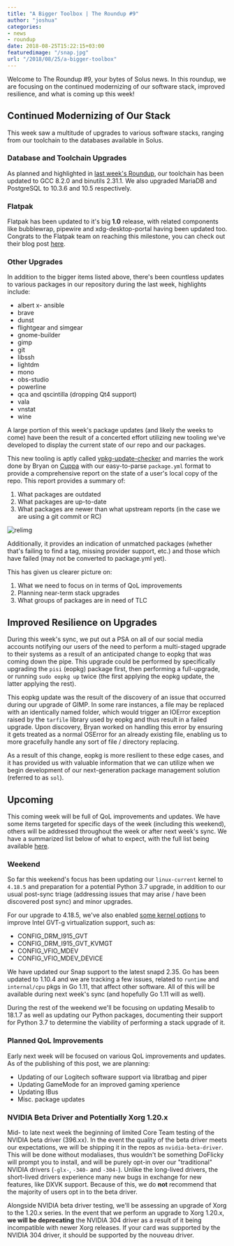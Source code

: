 ```yaml
---
title: "A Bigger Toolbox | The Roundup #9"
author: "joshua"
categories:
- news
- roundup
date: 2018-08-25T15:22:15+03:00
featuredimage: "/snap.jpg"
url: "/2018/08/25/a-bigger-toolbox"
---
```


Welcome to The Roundup #9, your bytes of Solus news. In this roundup, we are focusing on the continued modernizing of our software stack, improved resilience, and what is coming up this week!
<!--more-->

## Continued Modernizing of Our Stack

This week saw a multitude of upgrades to various software stacks, ranging from our toolchain to the databases available in Solus.

### Database and Toolchain Upgrades

As planned and highlighted in [last week's Roundup](/2018/08/18/you-all-get-a-stack-upgrade), our toolchain has been updated to GCC 8.2.0 and binutils 2.31.1. We also upgraded MariaDB and PostgreSQL to 10.3.6 and 10.5 respectively.

### Flatpak

Flatpak has been updated to it's big **1.0** release, with related components like bubblewrap, pipewire and xdg-desktop-portal having been updated too. Congrats to the Flatpak team on reaching this milestone, you can check out their blog post [here](https://flatpak.org/press/2018-08-20-flatpak-1.0/).

### Other Upgrades

In addition to the bigger items listed above, there's been countless updates to various packages in our repository during the last week, highlights include:

- albert
x- ansible
- brave
- dunst
- flightgear and simgear
- gnome-builder
- gimp
- git
- libssh
- lightdm
- mono
- obs-studio
- powerline
- qca and qscintilla (dropping Qt4 support)
- vala
- vnstat
- wine

A large portion of this week's package updates (and likely the weeks to come) have been the result of a concerted effort utilizing new tooling we've developed to display the current state of our repo and our packages.

This new tooling is aptly called [ypkg-update-checker](https://github.com/DataDrake/ypkg-update-checker) and marries the work done by Bryan on [Cuppa](https://github.com/DataDrake/cuppa) with our easy-to-parse `package.yml` format to provide a comprehensive report on the state of a user's local copy of the repo. This report provides a summary of:

1. What packages are outdated
2. What packages are up-to-date
3. What packages are newer than what upstream reports (in the case we are using a git commit or RC)

![relimg](ypkg-update-checker.png)

Additionally, it provides an indication of unmatched packages (whether that's failing to find a tag, missing provider support, etc.) and those which have failed (may not be converted to package.yml yet).

This has given us clearer picture on:

1. What we need to focus on in terms of QoL improvements
2. Planning near-term stack upgrades
3. What groups of packages are in need of TLC

## Improved Resilience on Upgrades

During this week's sync, we put out a PSA on all of our social media accounts notifying our users of the need to perform a multi-staged upgrade to their systems as a result of an anticipated change to eopkg that was coming down the pipe. This upgrade could be performed by specifically upgrading the `pisi` (eopkg) package first, then performing a full-upgrade, or running `sudo eopkg up` twice (the first applying the eopkg update, the latter applying the rest).

This eopkg update was the result of the discovery of an issue that occurred during our upgrade of GIMP. In some rare instances, a file may be replaced with an identically named folder, which would trigger an IOError exception raised by the `tarfile` library used by eopkg and thus result in a failed upgrade. Upon discovery, Bryan worked on handling this error by ensuring it gets treated as a normal OSError for an already existing file, enabling us to more gracefully handle any sort of file / directory replacing.

As a result of this change, eopkg is more resilient to these edge cases, and it has provided us with valuable information that we can utilize when we begin development of our next-generation package management solution (referred to as `sol`).

## Upcoming

This coming week will be full of QoL improvements and updates. We have some items targeted for specific days of the week (including this weekend), others will be addressed throughout the week or after next week's sync. We have a summarized list below of what to expect, with the full list being available [here](https://dev.solus-project.com/T6823).

### Weekend

So far this weekend's focus has been updating our `linux-current` kernel to `4.18.5` and preparation for a potential Python 3.7 upgrade, in addition to our usual post-sync triage (addressing issues that may arise / have been discovered post sync) and minor upgrades.

For our upgrade to 4.18.5, we've also enabled [some kernel options](https://dev.solus-project.com/T6812) to improve Intel GVT-g virtualization support, such as:

- CONFIG_DRM_I915_GVT
- CONFIG_DRM_I915_GVT_KVMGT
- CONFIG_VFIO_MDEV
- CONFIG_VFIO_MDEV_DEVICE

We have updated our Snap support to the latest snapd 2.35. Go has been updated to 1.10.4 and we are tracking a few issues, related to `runtime` and `internal/cpu` pkgs in Go 1.11, that affect other software. All of this will be available during next week's sync (and hopefully Go 1.11 will as well).

During the rest of the weekend we'll be focusing on updating Mesalib to 18.1.7 as well as updating our Python packages, documenting their support for Python 3.7 to determine the viability of performing a stack upgrade of it.

### Planned QoL Improvements

Early next week will be focused on various QoL improvements and updates. As of the publishing of this post, we are planning:

- Updating of our Logitech software support via libratbag and piper
- Updating GameMode for an improved gaming xperience
- Updating IBus
- Misc. package updates

### NVIDIA Beta Driver and Potentially Xorg 1.20.x

Mid- to late next week the beginning of limited Core Team testing of the NVIDIA beta driver (396.xx). In the event the quality of the beta driver meets our expectations, we will be shipping it in the repos as `nvidia-beta-driver`. This will be done without modaliases, thus wouldn't be something DoFlicky will prompt you to install, and will be purely opt-in over our "traditional" NVIDIA drivers (`-glx-`, `-340-` and `-304-`). Unlike the long-lived drivers, the short-lived drivers experience many new bugs in exchange for new features, like DXVK support. Because of this, we do **not** recommend that the majority of users opt in to the beta driver.

Alongside NVIDIA beta driver testing, we'll be assessing an upgrade of Xorg to the 1.20.x series. In the event that we perform an upgrade to Xorg 1.20.x, **we will be deprecating** the NVIDIA 304 driver as a result of it being incompatible with newer Xorg releases. If your card was supported by the NVIDIA 304 driver, it should be supported by the nouveau driver.
